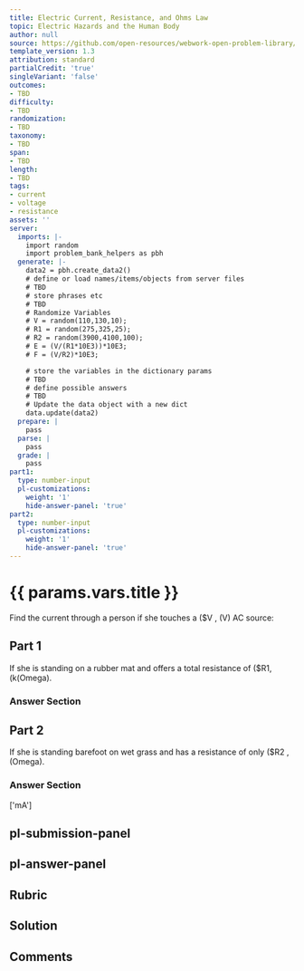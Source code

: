 ```yaml
---
title: Electric Current, Resistance, and Ohms Law
topic: Electric Hazards and the Human Body
author: null
source: https://github.com/open-resources/webwork-open-problem-library/tree/master/Contrib/BrockPhysics/College_Physics_Urone/20.Electric_Current/20-06.Electric_Hazards_and_the_Human_Body/NU_U17_20_06_003.pg
template_version: 1.3
attribution: standard
partialCredit: 'true'
singleVariant: 'false'
outcomes:
- TBD
difficulty:
- TBD
randomization:
- TBD
taxonomy:
- TBD
span:
- TBD
length:
- TBD
tags:
- current
- voltage
- resistance
assets: ''
server:
  imports: |-
    import random
    import problem_bank_helpers as pbh
  generate: |-
    data2 = pbh.create_data2()
    # define or load names/items/objects from server files
    # TBD
    # store phrases etc
    # TBD
    # Randomize Variables
    # V = random(110,130,10);
    # R1 = random(275,325,25);
    # R2 = random(3900,4100,100);
    # E = (V/(R1*10E3))*10E3;
    # F = (V/R2)*10E3;

    # store the variables in the dictionary params
    # TBD
    # define possible answers
    # TBD
    # Update the data object with a new dict
    data.update(data2)
  prepare: |
    pass
  parse: |
    pass
  grade: |
    pass
part1:
  type: number-input
  pl-customizations:
    weight: '1'
    hide-answer-panel: 'true'
part2:
  type: number-input
  pl-customizations:
    weight: '1'
    hide-answer-panel: 'true'
---
```


# {{ params.vars.title }} 


Find the current through a person if she touches a ($V , (V) AC source:

## Part 1 
If she is standing on a rubber mat and offers a total resistance of ($R1, (k(Omega). 


 ### Answer Section

## Part 2 
If she is standing barefoot on wet grass and has a resistance of only ($R2 , (Omega). 


 ### Answer Section
['mA']

## pl-submission-panel 


## pl-answer-panel 


## Rubric 


## Solution 


## Comments 


